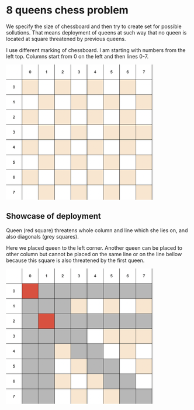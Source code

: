# 8 queens chess problem

We specify the size of chessboard and then try to create set for possible sollutions.
That means deployment of queens at such way that no queen is located at square threatened by previous queens.

I use different marking of chessboard. I am starting with numbers from the left top. Columns start from 0 on the left and then lines 0-7. 
 
 <img src="https://github.com/JPcooldev/8_queens/blob/main/chessboard.png" width="400">
 
 ## Showcase of deployment
 
Queen (red square) threatens whole column and line which she lies on, and also diagonals (grey squares).

Here we placed queen to the left corner. 
Another queen can be placed to other column but cannot be placed on the same line or on the line bellow because this square is also threatened by the first queen.

 <img src="https://github.com/JPcooldev/8_queens/blob/main/chessboard2.png" width="400">
